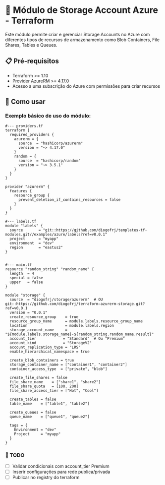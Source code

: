 # 📂 Módulo de Storage Account Azure - Terraform

Este módulo permite criar e gerenciar Storage Accounts no Azure com diferentes tipos de recursos de armazenamento como Blob Containers, File Shares, Tables e Queues.

## 📋 Pré-requisitos

- Terraform >= 1.10
- Provider AzureRM >= 4.17.0
- Acesso a uma subscrição do Azure com permissões para criar recursos

## 🚀 Como usar

### Exemplo básico de uso do módulo:

```hcl
#--- providers.tf
terraform {
  required_providers {
    azurerm = {
      source  = "hashicorp/azurerm"
      version = "~> 4.17.0"
    }
    random = {
      source  = "hashicorp/random"
      version = "~> 3.5.1"
    }
  }
}

provider "azurerm" {
  features {
    resource_group {
      prevent_deletion_if_contains_resources = false
    }
  }
}

#--- labels.tf
module "labels" {
  source       = "git::https://github.com/diogofrj/templates-tf-modules.git//examples/azure/labels?ref=v0.0.1"
  project      = "myapp"
  environment  = "dev"
  region       = "eastus2"
}


#--- main.tf
resource "random_string" "random_name" {
  length  = 4
  special = false
  upper   = false
}

module "storage" {
  source  = "diogofrj/storage/azurerm"  # OU git::https://github.com/diogofrj/terraform-azurerm-storage.git?ref=v0.0.1
  version = "0.0.1"
  create_resource_group    = true
  resource_group_name      = module.labels.resource_group_name
  location                 = module.labels.region
  storage_account_name     = "${module.labels.storage_name}-${random_string.random_name.result}"
  account_tier            = "Standard"  # Ou "Premium"
  account_kind            = "StorageV2"
  account_replication_type = "LRS"
  enable_hierarchical_namespace = true

  create_blob_containers = true
  storage_container_name = ["container1", "container2"]
  container_access_type  = ["private", "blob"]

  create_file_shares = false
  file_share_name    = ["share1", "share2"]
  file_share_quota   = [100, 200]
  file_share_access_tier = ["Hot", "Cool"]

  create_tables = false
  table_name    = ["table1", "table2"]

  create_queues = false
  queue_name    = ["queue1", "queue2"]

  tags = {
    Environment = "dev"
    Project     = "myapp"
  }
}
```

### 🚧 TODO

- [ ] Validar condicionais com account_tier Premium
- [ ] Inserir configurações para rede publica/privada
- [ ] Publicar no registry do terraform
